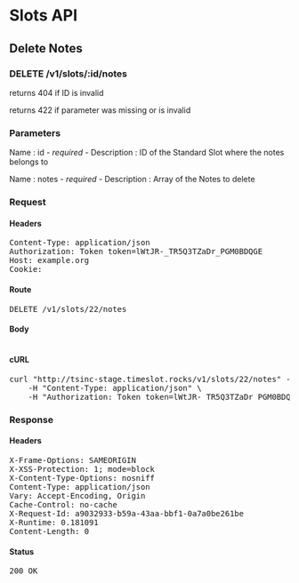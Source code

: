 # Slots API

## Delete Notes

### DELETE /v1/slots/:id/notes

returns 404 if ID is invalid

returns 422 if parameter was missing or is invalid

### Parameters

Name : id *- required -*
Description : ID of the Standard Slot where the notes belongs to

Name : notes *- required -*
Description : Array of the Notes to delete

### Request

#### Headers

<pre>Content-Type: application/json
Authorization: Token token=lWtJR-_TR5Q3TZaDr_PGM0BDQGE
Host: example.org
Cookie: </pre>

#### Route

<pre>DELETE /v1/slots/22/notes</pre>

#### Body
```javascript

```


#### cURL

<pre class="request">curl &quot;http://tsinc-stage.timeslot.rocks/v1/slots/22/notes&quot; -d &#39;{&quot;notes&quot;:[{&quot;id&quot;:15},{&quot;id&quot;:14},{&quot;id&quot;:13}]}&#39; -X DELETE \
	-H &quot;Content-Type: application/json&quot; \
	-H &quot;Authorization: Token token=lWtJR-_TR5Q3TZaDr_PGM0BDQGE&quot;</pre>

### Response

#### Headers

<pre>X-Frame-Options: SAMEORIGIN
X-XSS-Protection: 1; mode=block
X-Content-Type-Options: nosniff
Content-Type: application/json
Vary: Accept-Encoding, Origin
Cache-Control: no-cache
X-Request-Id: a9032933-b59a-43aa-bbf1-0a7a0be261be
X-Runtime: 0.181091
Content-Length: 0</pre>

#### Status

<pre>200 OK</pre>

